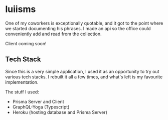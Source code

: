 # luiisms

One of my coworkers is exceptionally quotable, and it got to the point where we started documenting his phrases.
I made an api so the office could conveniently add and read from the collection.

Client coming soon!

## Tech Stack
Since this is a very simple application, I used it as an opportunity to try out various tech stacks.
I rebuilt it all a few times, and what's left is my favourite implementation.

The stuff I used:
- Prisma Server and Client
- GraphQL-Yoga (Typescript)
- Heroku (hosting database and Prisma Server)
